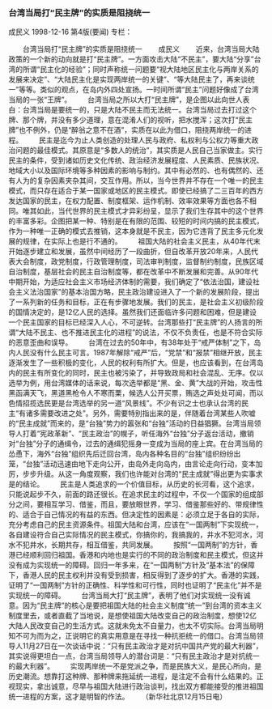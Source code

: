 ### 台湾当局打“民主牌”的实质是阻挠统一
成民义
1998-12-16
第4版(要闻)
专栏：

　　台湾当局打“民主牌”的实质是阻挠统一
　　成民义
　　近来，台湾当局大陆政策的一个新的动向就是打“民主牌”。一方面攻击大陆“不民主”，要大陆“分享”台湾的所谓“民主化的经验”；同时声称统一问题要“视大陆地区民主化与两岸关系的发展来决定”、“大陆民主化是实现两岸统一的关键”、“等大陆民主了，再来谈统一”等等。类似的观点，在岛内外四处宣扬。一时间所谓“民主”问题好像成了台湾当局的一张“王牌”。
　　台湾当局之所以大打“民主牌”，是企图以此向世人表白：台湾当局是要统一的，只是大陆不民主而无法统一。台湾当局过去打过这个牌、那个牌，并没有多少道理，意在混淆人们的视听，把水搅浑；这次打“民主牌”也不例外，仍是“醉翁之意不在酒”，实质在以此为借口，阻挠两岸统一的进程。
　　民主是迄今为止人类创造的处理人民与政府、私权利与公权力等重大政治问题的最佳模式。其原意是“多数人的统治”，其实质是人民自己当家做主。实行民主的条件，受到诸如历史文化传统、政治经济发展程度、人民素质、民族状况、地域大小以及国际环境等多种因素的影响与制约。其中有必然的、也有偶然的、还有人为的复杂因素夹杂其间，交互作用。所以，当今世界并不存在一个唯一的民主模式，而只存在适合于某一国家或地区的民主模式。即使已经搞了二三百年的西方发达国家的民主，在权力配置、制度框架、运作机制、效率效果等方面也各不相同。唯其如此，当代世界的民主模式才异彩纷呈，显示了我们生存其中的这个世界的丰富多彩。企图把某一种、特别是在有限的范围、较短的时间内搞的民主模式，作为一种唯一正确的模式去推销，这本身就是不民主，因为它违背了民主多元化发展的规律，在实际上也是行不通的。
　　祖国大陆的社会主义民主，从40年代末开始逐步建立和发展，虽然中间经历了一段曲折，但自改革开放20年来，人民代表大会制度，政党制度，行政管理制度，司法审判制度，监督制约制度，民族区域自治制度，基层社会的民主自治制度等，都在改革中不断发展和完善。从90年代中期开始，为适应社会主义市场经济体制的需要，我们确定了“依法治国，建设社会主义法治国家”的基本治国方略，民主政治建设进入了一个新的发展阶段，提出了一系列新的任务和目标，正在有步骤地发展。我们的民主，是社会主义初级阶段的国情决定的，是12亿人民的选择。虽然我们还面临许多问题和困难，但是建设一个民主国家的目标已经深入人心，不可逆转。台湾那些打“民主牌”的人扬言的所谓“大陆不民主、也不推进民主化的进程”的说法，不仅不负责任，也是不符合实际的恶意歪曲和误导。
　　台湾在过去的50年中，有38年处于“戒严体制”之下，岛内人民没有什么民主可言。1987年解除“戒严”后，“党禁”和“报禁”相继开放，民主逐渐发生了一些积极的变化，人民的权利有所扩大。但是，也应该看到，在台湾岛内的民主有所变化的同时，民主也被污染了，并导致政局和社会混乱、无序。仅以选举为例，用台湾媒体的话来说，每次选举都是“黑、金、黄”大战的开始，攻击性黑函满天飞，黑道黑枪令人不寒而栗，候选人公开买票，贿选之声处处可闻，而以色情招揽选民更是台湾选举的另一道“风景线”。不少有识之士也承认台湾的民主“有诸多需要改进之处”。另外，需要特别指出来的是，伴随着台湾某些人吹嘘的“民主成就”而来的，是“台独”势力的嚣张和“台独”活动的日益猖獗。台湾当局领导人打着“宪政革新”、“民主政治”的幌子，听任海外“台独”分子返台活动，撤销对“台独”分子的通缉令，过去的通缉犯摇身一变成为当局的座上宾。在台湾当局的怂恿下，海外“台独”组织先后迁回台湾，岛内各种名目的“台独”组织纷纷出笼，“台独”活动迅速由地下走向公开，由岛外走向岛内，由言论走向行动，变本加厉，步步升级。从这一角度观察，我们也许能对台湾的“民主成就”得出更为实事求是的结论。
　　民主是人类追求的一个价值目标，从历史的长河看，这个追求，只能说起步不久，前面的路还很长。在追求民主的过程中，不仅一个国家的组成部分之间，要相互学习、借鉴，而且，要放眼世界，学习、借鉴那些好的、带规律性的、适合于自己情况的有益的东西。但决定性的因素是：必须立足于各自的实际，充分考虑自己的民主资源条件。祖国大陆和台湾，应该在“一国两制”下实现统一，各自建设符合自己实际情况的民主模式，你搞你的，我搞我的，井水不犯河水，河水不犯井水，长期共存，相互借鉴，共同发展。
　　按照“一国两制”的方针，香港已经顺利回归祖国。香港和内地也是实行的不同的政治制度和民主模式，但这并没有成为实现统一的障碍。回归一年多来，在“一国两制”方针及“基本法”的保障下，香港人民的民主权利并没有受到损害，相反得到了逐步的扩大。香港的实践，证明了“一国两制”方针的正确性、科学性和可行性，同时也证明了“民主化”并不是实现统一的障碍。
　　台湾当局大打“民主牌”，表明了他们对实现统一没有诚意。因为“民主牌”的核心是要把祖国大陆的社会主义制度“统一”到台湾的资本主义制度里去，或者直截了当地说，是想使祖国大陆改变自己的政治制度，想使12亿大陆人民改变自己的生活方式。这就未免太不自量力，也太不切实际。台湾当局明知不可为而为之，正说明它的真实用意是在寻找一种抗拒统一的借口。台湾当局领导人11月27日在一次谈话中说：“只有民主政治才是对抗中国共产党的最大利器”，其实说得更坦白一点，台湾当局领导人的潜台词是：“只有民主政治才是对抗统一的最大利器”。
　　实现两岸统一不是党派之争，而是民族大义，是民心所向，是历史潮流。想靠打这种牌、那种牌来拖延统一进程，是注定不会有什么结果的。正视现实，拿出诚意，尽早与祖国大陆进行政治谈判，找出双方都能接受的推进祖国统一进程的方案，这才是明智的作法。
　　（新华社北京12月15日电）
